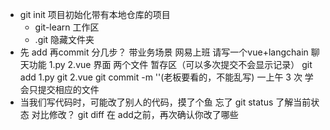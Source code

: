 - git init 项目初始化带有本地仓库的项目
    - git-learn 工作区
    - .git 隐藏文件夹
- 先 add 再commit
    分几步？
    带业务场景
    网易上班 请写一个vue+langchain 聊天功能
    1.py
    2.vue  界面
    两个文件 暂存区（可以多次提交不会显示记录）
    git add 1.py
    git 2.vue
    git commit -m ''(老板要看的，不能乱写)
    一上午 3 次 学会只提交相应的文件
- 当我们写代码时，可能改了别人的代码，摸了个鱼 忘了
     git status 了解当前状态
     对比修改？
     git diff  在  add之前，再次确认你改了哪些